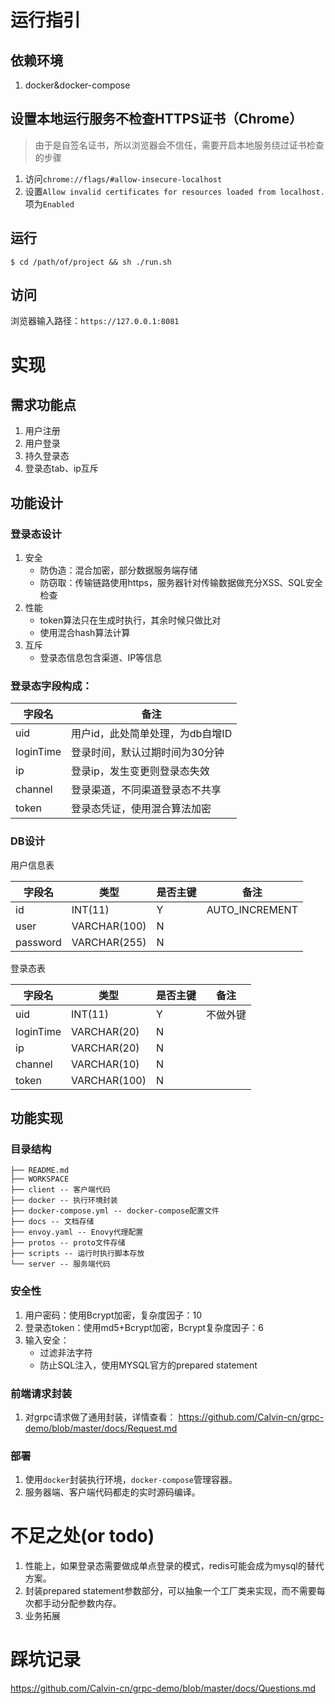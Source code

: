 # 运行指引
## 依赖环境
1. docker&docker-compose

## 设置本地运行服务不检查HTTPS证书（Chrome）
> 由于是自签名证书，所以浏览器会不信任，需要开启本地服务绕过证书检查的步骤
1. 访问`chrome://flags/#allow-insecure-localhost`
2. 设置`Allow invalid certificates for resources loaded from localhost.`项为`Enabled`

## 运行
```
$ cd /path/of/project && sh ./run.sh
```

## 访问
浏览器输入路径：`https://127.0.0.1:8081`

# 实现
## 需求功能点
1. 用户注册
2. 用户登录
3. 持久登录态
4. 登录态tab、ip互斥

## 功能设计
### 登录态设计
1. 安全
   - 防伪造：混合加密，部分数据服务端存储
   - 防窃取：传输链路使用https，服务器针对传输数据做充分XSS、SQL安全检查
2. 性能
   - token算法只在生成时执行，其余时候只做比对
   - 使用混合hash算法计算
3. 互斥
   - 登录态信息包含渠道、IP等信息

### 登录态字段构成：
字段名|备注
---|---
uid|用户id，此处简单处理，为db自增ID
loginTime|登录时间，默认过期时间为30分钟
ip|登录ip，发生变更则登录态失效
channel|登录渠道，不同渠道登录态不共享
token|登录态凭证，使用混合算法加密

### DB设计
用户信息表

字段名|类型|是否主键|备注
---|---|---|---
id|INT(11)|Y|AUTO_INCREMENT
user|VARCHAR(100)|N
password|VARCHAR(255)|N

登录态表

字段名|类型|是否主键|备注
---|---|---|---
uid|INT(11)|Y|不做外键
loginTime|VARCHAR(20)|N
ip|VARCHAR(20)|N
channel|VARCHAR(10)|N
token|VARCHAR(100)|N

## 功能实现
### 目录结构
```
├── README.md
├── WORKSPACE
├── client -- 客户端代码
├── docker -- 执行环境封装
├── docker-compose.yml -- docker-compose配置文件
├── docs -- 文档存储
├── envoy.yaml -- Enovy代理配置
├── protos -- proto文件存储
├── scripts -- 运行时执行脚本存放
└── server -- 服务端代码
```

### 安全性
1. 用户密码：使用Bcrypt加密，复杂度因子：10
2. 登录态token：使用md5+Bcrypt加密，Bcrypt复杂度因子：6
3. 输入安全：
    - 过滤非法字符
    - 防止SQL注入，使用MYSQL官方的prepared statement
    
### 前端请求封装
1. 对grpc请求做了通用封装，详情查看：
https://github.com/Calvin-cn/grpc-demo/blob/master/docs/Request.md
    
### 部署
1. 使用`docker`封装执行环境，`docker-compose`管理容器。
2. 服务器端、客户端代码都走的实时源码编译。

# 不足之处(or todo)
1. 性能上，如果登录态需要做成单点登录的模式，redis可能会成为mysql的替代方案。
2. 封装prepared statement参数部分，可以抽象一个工厂类来实现，而不需要每次都手动分配参数内存。
3. 业务拓展

# 踩坑记录
https://github.com/Calvin-cn/grpc-demo/blob/master/docs/Questions.md
